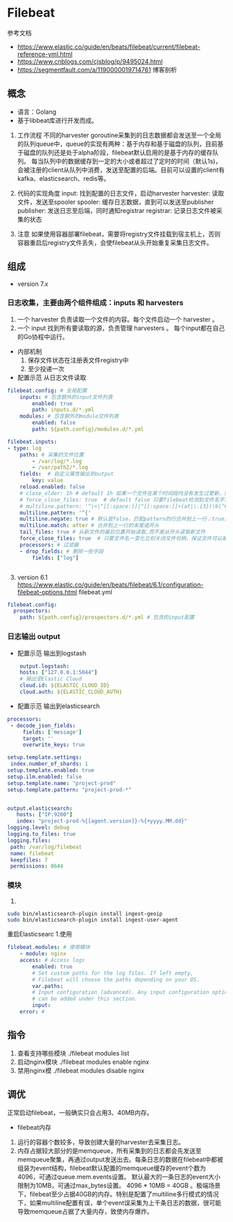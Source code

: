# Filebeat
参考文档
- https://www.elastic.co/guide/en/beats/filebeat/current/filebeat-reference-yml.html
- https://www.cnblogs.com/cjsblog/p/9495024.html
- https://segmentfault.com/a/1190000019714761 博客剖析
## 概念
- 语言：Golang
- 基于libbeat库进行开发而成。
1. 工作流程
    不同的harvester goroutine采集到的日志数据都会发送至一个全局的队列queue中，queue的实现有两种：基于内存和基于磁盘的队列，目前基于磁盘的队列还是处于alpha阶段，filebeat默认启用的是基于内存的缓存队列。 
    每当队列中的数据缓存到一定的大小或者超过了定时的时间（默认1s)，会被注册的client从队列中消费，发送至配置的后端。目前可以设置的client有kafka、elasticsearch、redis等。
    
2. 代码的实现角度
    input: 找到配置的日志文件，启动harvester
    harvester: 读取文件，发送至spooler
    spooler: 缓存日志数据，直到可以发送至publisher
    publisher: 发送日志至后端，同时通知registrar
    registrar: 记录日志文件被采集的状态

3. 注意
    如果使用容器部署filebeat，需要将registry文件挂载到宿主机上，否则容器重启后registry文件丢失，会使filebeat从头开始重复采集日志文件。
## 组成

- version 7.x
### 日志收集，主要由两个组件组成：inputs 和  harvesters
1. 一个 harvester 负责读取一个文件的内容。每个文件启动一个 harvester 。
2. 一个 input 找到所有要读取的源，负责管理 harvesters 。 每个input都在自己的Go协程中运行。
- 内部机制
    1. 保存文件状态在注册表文件registry中
    2. 至少投递一次
- 配置示范 从日志文件读取
```yaml
filebeat.config: # 全局配置
    inputs: # 包含额外的input文件列表
        enabled: true
        path: inputs.d/*.yml
    modules: # 包含额外的module文件列表
        enabled: false
        path: ${path.config}/modules.d/*.yml

filebeat.inputs:
- type: log
    paths: # 采集的文件位置
        - /var/log/*.log
        - /var/path2/*.log
    fields:  # 自定义属性输出到output
        key: value 
    reload.enabled: false
    # close_older: 1h # default 1h 如果一个文件在某个时间段内没有发生过更新，则关闭监控的文件handle
    # force_close_files: true  # default false 只要filebeat检测到文件名字发生变化，就会关掉这个handle
    # multiline.pattern: '^\<|^[[:space:]]|^[[:space:]]+(at|\.{3})\b|^Caused by:'  # 正则，自定义，“|” 表示可以匹配多种模式
    multiline.pattern: '^{'
    multiline.negate: true # 默认是false，匹配pattern的行合并到上一行；true，不匹配pattern的行合并到上一行
    multiline.match: after # 合并到上一行的末尾或开头
    tail_files: true # 从新文件的最后位置开始读取,而不是从开头读取新文件
    force_close_files: true  # 只要文件名一变化立刻关闭文件句柄，保证文件可以被删除；可以防止由于文件被删除但句柄还在从而导致磁盘占用空间不被释放
    processors: # 过滤器
    - drop_fields: # 删除一些字段
        fields: ["log"]



```

3. version 6.1 https://www.elastic.co/guide/en/beats/filebeat/6.1/configuration-filebeat-options.html
filebeat.yml
```yaml
filebeat.config:
  prospectors:
    path: ${path.config}/prospectors.d/*.yml # 包含的input配置

```


### 日志输出 output
- 配置示范 输出到logstash
```yaml
    output.logstash:
    hosts: ["127.0.0.1:5044"]
    # 输出至Elastic Cloud
    cloud.id: ${ELASTIC_CLOUD_ID}
    cloud.auth: ${ELASTIC_CLOUD_AUTH}
```
 - 配置示范 输出到elasticsearch
 ```yaml
processors:
  - decode_json_fields:
      fields: ['message']
      target: ''
      overwrite_keys: true

setup.template.settings:
  index.number_of_shards: 1
setup.template.enabled: true
setup.ilm.enabled: false
setup.template.name: "project-prod"
setup.template.pattern: "project-prod-*"


output.elasticsearch:
    hosts: ["IP:9200"]
    index: "project-prod-%{[agent.version]}-%{+yyyy.MM.dd}"
logging.level: debug
logging.to_files: true
logging.files:
  path: /var/log/filebeat
  name: filebeat
  keepfiles: 7
  permissions: 0644

 ```

### 模块
1. 
```bash
sudo bin/elasticsearch-plugin install ingest-geoip
sudo bin/elasticsearch-plugin install ingest-user-agent
```
重启Elasticsearc
1.使用
```yaml
filebeat.modules: # 使用模块
    - module: nginx
    access: # Access logs
        enabled: true
        # Set custom paths for the log files. If left empty,
        # Filebeat will choose the paths depending on your OS.
        var.paths:
        # Input configuration (advanced). Any input configuration option
        # can be added under this section.
        input:
    error: # 
```

## 指令
1. 查看支持哪些模块
./filebeat modules list
2. 启动nginx模块
./filebeat modules enable nginx
3. 禁用nginx模
./filebeat modules disable nginx

## 调优
正常启动filebeat，一般确实只会占用3、40MB内存。

- filebeat内存
1. 运行的容器个数较多，导致创建大量的harvester去采集日志。
2. 内存占据较大部分的是memqueue，所有采集到的日志都会先发送至memqueue聚集，再通过output发送出去。每条日志的数据在filebeat中都被组装为event结构，filebeat默认配置的memqueue缓存的event个数为4096，可通过queue.mem.events设置。
默认最大的一条日志的event大小限制为10MB，可通过max_bytes设置。
4096 * 10MB = 40GB 。极端场景下，filebeat至少占据40GB的内存。特别是配置了multiline多行模式的情况下，如果multiline配置有误，单个event误采集为上千条日志的数据，很可能导致memqueue占据了大量内存，致使内存爆炸。  